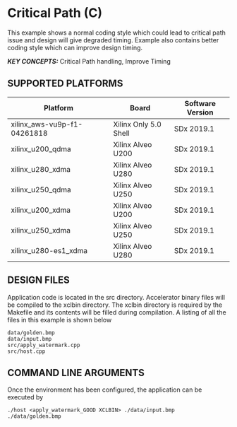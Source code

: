 Critical Path (C)
======================

This example shows a normal coding style which could lead to critical path issue and design will give degraded timing.  Example also contains better coding style which can improve design timing.

***KEY CONCEPTS:*** Critical Path handling, Improve Timing

## SUPPORTED PLATFORMS
Platform | Board             | Software Version
---------|-------------------|-----------------
xilinx_aws-vu9p-f1-04261818|Xilinx Only 5.0 Shell|SDx 2019.1
xilinx_u200_qdma|Xilinx Alveo U200|SDx 2019.1
xilinx_u280_xdma|Xilinx Alveo U280|SDx 2019.1
xilinx_u250_qdma|Xilinx Alveo U250|SDx 2019.1
xilinx_u200_xdma|Xilinx Alveo U200|SDx 2019.1
xilinx_u250_xdma|Xilinx Alveo U250|SDx 2019.1
xilinx_u280-es1_xdma|Xilinx Alveo U280|SDx 2019.1


##  DESIGN FILES
Application code is located in the src directory. Accelerator binary files will be compiled to the xclbin directory. The xclbin directory is required by the Makefile and its contents will be filled during compilation. A listing of all the files in this example is shown below

```
data/golden.bmp
data/input.bmp
src/apply_watermark.cpp
src/host.cpp
```

##  COMMAND LINE ARGUMENTS
Once the environment has been configured, the application can be executed by
```
./host <apply_watermark_GOOD XCLBIN> ./data/input.bmp ./data/golden.bmp
```

